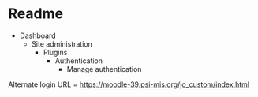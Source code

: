 # Readme

- Dashboard
    - Site administration
        - Plugins
            - Authentication
                - Manage authentication

Alternate login URL = https://moodle-39.psi-mis.org/jo_custom/index.html